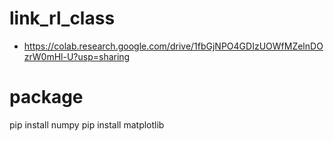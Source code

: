 # link_rl_class
- https://colab.research.google.com/drive/1fbGjNPO4GDIzUOWfMZelnDOzrW0mHl-U?usp=sharing

# package
pip install numpy
pip install matplotlib